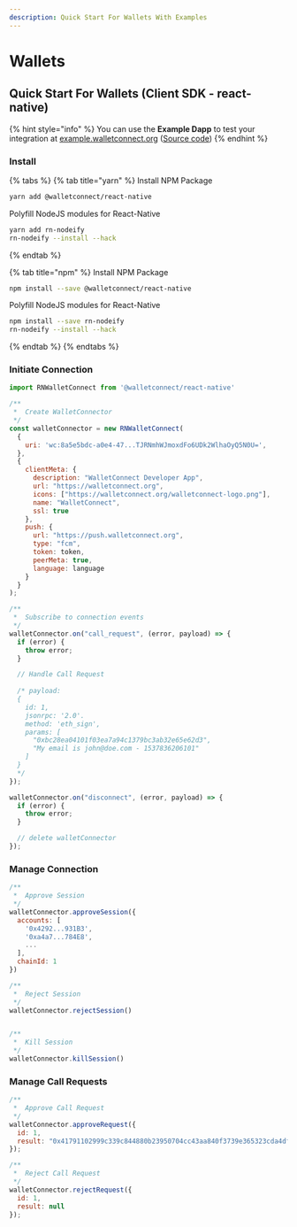 ```yaml
---
description: Quick Start For Wallets With Examples
---
```

# Wallets
## Quick Start For Wallets \(Client SDK - react-native\)
{% hint style="info" %}
You can use the **Example Dapp** to test your integration at [example.walletconnect.org](https://example.walletconnect.org) \([Source code](https://github.com/WalletConnect/walletconnect-example-dapp)\)
{% endhint %}
### Install
{% tabs %}
{% tab title="yarn" %}
Install NPM Package
```bash
yarn add @walletconnect/react-native
```
Polyfill NodeJS modules for React-Native
```bash
yarn add rn-nodeify
rn-nodeify --install --hack
```
{% endtab %}

{% tab title="npm" %}
Install NPM Package
```bash 
npm install --save @walletconnect/react-native
```
Polyfill NodeJS modules for React-Native
```bash
npm install --save rn-nodeify
rn-nodeify --install --hack
```
{% endtab %}
{% endtabs %}

### Initiate Connection

```javascript
import RNWalletConnect from '@walletconnect/react-native'

/**
 *  Create WalletConnector
 */
const walletConnector = new RNWalletConnect(
  {
    uri: 'wc:8a5e5bdc-a0e4-47...TJRNmhWJmoxdFo6UDk2WlhaOyQ5N0U=',       // Required
  },
  {
    clientMeta: {                                                       // Required
      description: "WalletConnect Developer App",
      url: "https://walletconnect.org",
      icons: ["https://walletconnect.org/walletconnect-logo.png"],
      name: "WalletConnect",
      ssl: true
    },
    push: {                                                             // Optional
      url: "https://push.walletconnect.org",
      type: "fcm",
      token: token,
      peerMeta: true,
      language: language
    }
  }
);

/**
 *  Subscribe to connection events
 */
walletConnector.on("call_request", (error, payload) => {
  if (error) {
    throw error;
  }

  // Handle Call Request
  
  /* payload:
  {
    id: 1,
    jsonrpc: '2.0'.
    method: 'eth_sign',
    params: [
      "0xbc28ea04101f03ea7a94c1379bc3ab32e65e62d3",
      "My email is john@doe.com - 1537836206101"
    ]
  }
  */
});

walletConnector.on("disconnect", (error, payload) => {
  if (error) {
    throw error;
  }

  // delete walletConnector
});
```

### Manage Connection

```javascript
/**
 *  Approve Session
 */
walletConnector.approveSession({
  accounts: [
    '0x4292...931B3',
    '0xa4a7...784E8',
    ...
  ],
  chainId: 1
})

/**
 *  Reject Session
 */
walletConnector.rejectSession()


/**
 *  Kill Session
 */
walletConnector.killSession()
```

### Manage Call Requests

```javascript
/**
 *  Approve Call Request
 */
walletConnector.approveRequest({
  id: 1,
  result: "0x41791102999c339c844880b23950704cc43aa840f3739e365323cda4dfa89e7a"
});

/**
 *  Reject Call Request
 */
walletConnector.rejectRequest({
  id: 1,
  result: null
});
```

